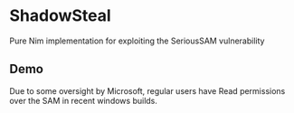 # ShadowSteal
Pure Nim implementation for exploiting the SeriousSAM vulnerability

## Demo
Due to some oversight by Microsoft, regular users have Read permissions over the SAM in recent windows builds. 